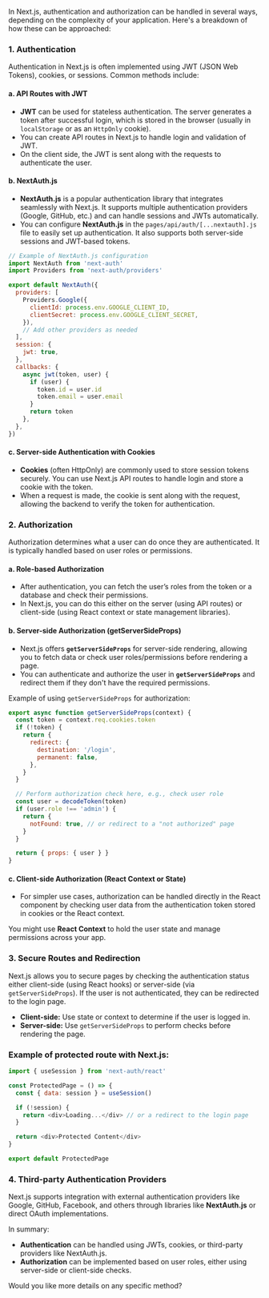 In Next.js, authentication and authorization can be handled in several ways, depending on the complexity of your application. Here's a breakdown of how these can be approached:

### 1. **Authentication**
Authentication in Next.js is often implemented using JWT (JSON Web Tokens), cookies, or sessions. Common methods include:

#### **a. API Routes with JWT**
- **JWT** can be used for stateless authentication. The server generates a token after successful login, which is stored in the browser (usually in `localStorage` or as an `HttpOnly` cookie). 
- You can create API routes in Next.js to handle login and validation of JWT.
- On the client side, the JWT is sent along with the requests to authenticate the user.

#### **b. NextAuth.js**
- **NextAuth.js** is a popular authentication library that integrates seamlessly with Next.js. It supports multiple authentication providers (Google, GitHub, etc.) and can handle sessions and JWTs automatically.
- You can configure **NextAuth.js** in the `pages/api/auth/[...nextauth].js` file to easily set up authentication. It also supports both server-side sessions and JWT-based tokens.

```js
// Example of NextAuth.js configuration
import NextAuth from 'next-auth'
import Providers from 'next-auth/providers'

export default NextAuth({
  providers: [
    Providers.Google({
      clientId: process.env.GOOGLE_CLIENT_ID,
      clientSecret: process.env.GOOGLE_CLIENT_SECRET,
    }),
    // Add other providers as needed
  ],
  session: {
    jwt: true,
  },
  callbacks: {
    async jwt(token, user) {
      if (user) {
        token.id = user.id
        token.email = user.email
      }
      return token
    },
  },
})
```

#### **c. Server-side Authentication with Cookies**
- **Cookies** (often HttpOnly) are commonly used to store session tokens securely. You can use Next.js API routes to handle login and store a cookie with the token.
- When a request is made, the cookie is sent along with the request, allowing the backend to verify the token for authentication.

### 2. **Authorization**
Authorization determines what a user can do once they are authenticated. It is typically handled based on user roles or permissions.

#### **a. Role-based Authorization**
- After authentication, you can fetch the user’s roles from the token or a database and check their permissions.
- In Next.js, you can do this either on the server (using API routes) or client-side (using React context or state management libraries).

#### **b. Server-side Authorization (getServerSideProps)**
- Next.js offers **`getServerSideProps`** for server-side rendering, allowing you to fetch data or check user roles/permissions before rendering a page.
- You can authenticate and authorize the user in **`getServerSideProps`** and redirect them if they don't have the required permissions.

Example of using `getServerSideProps` for authorization:

```js
export async function getServerSideProps(context) {
  const token = context.req.cookies.token
  if (!token) {
    return {
      redirect: {
        destination: '/login',
        permanent: false,
      },
    }
  }

  // Perform authorization check here, e.g., check user role
  const user = decodeToken(token)
  if (user.role !== 'admin') {
    return {
      notFound: true, // or redirect to a "not authorized" page
    }
  }

  return { props: { user } }
}
```

#### **c. Client-side Authorization (React Context or State)**
- For simpler use cases, authorization can be handled directly in the React component by checking user data from the authentication token stored in cookies or the React context.
  
You might use **React Context** to hold the user state and manage permissions across your app.

### 3. **Secure Routes and Redirection**
Next.js allows you to secure pages by checking the authentication status either client-side (using React hooks) or server-side (via `getServerSideProps`). If the user is not authenticated, they can be redirected to the login page.

- **Client-side:** Use state or context to determine if the user is logged in.
- **Server-side:** Use `getServerSideProps` to perform checks before rendering the page.

### Example of protected route with Next.js:

```js
import { useSession } from 'next-auth/react'

const ProtectedPage = () => {
  const { data: session } = useSession()

  if (!session) {
    return <div>Loading...</div> // or a redirect to the login page
  }

  return <div>Protected Content</div>
}

export default ProtectedPage
```

### 4. **Third-party Authentication Providers**
Next.js supports integration with external authentication providers like Google, GitHub, Facebook, and others through libraries like **NextAuth.js** or direct OAuth implementations.

In summary:
- **Authentication** can be handled using JWTs, cookies, or third-party providers like NextAuth.js.
- **Authorization** can be implemented based on user roles, either using server-side or client-side checks.

Would you like more details on any specific method?
